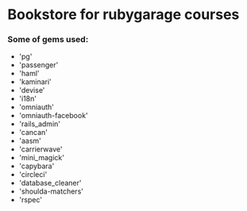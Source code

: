 # Bookstore for rubygarage courses

### Some of gems used:

* 'pg'
* 'passenger'
* 'haml'
* 'kaminari'
* 'devise'
* 'i18n'
* 'omniauth'
* 'omniauth-facebook'
* 'rails_admin'
* 'cancan'
* 'aasm'
* 'carrierwave'
* 'mini_magick'
* 'capybara'
* 'circleci'
* 'database_cleaner'
* 'shoulda-matchers'
* 'rspec'
